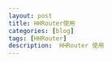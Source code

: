 ```yaml
---
layout: post
title: HHRouter使用
categories: [blog]
tags: [HHRouter]
description:  HHRouter 使用
---
```





